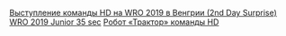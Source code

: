 [Выступление команды HD на WRO 2019 в Венгрии (2nd Day Surprise)](https://www.youtube.com/watch?v=M5Y2HNK_V3s)
[WRO 2019 Junior 35 seс](https://www.youtube.com/watch?v=yIGKDwTBGSw)
[Робот «Трактор» команды HD](https://www.youtube.com/watch?v=eqbUn-hxicU)